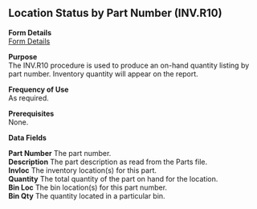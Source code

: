 ##  Location Status by Part Number (INV.R10)

<PageHeader />

**Form Details**  
[ Form Details ](INV-R10-1/)   

**Purpose**  
The INV.R10 procedure is used to produce an on-hand quantity listing by part
number. Inventory quantity will appear on the report.

**Frequency of Use**  
As required.

**Prerequisites**  
None.

**Data Fields**

**Part Number** The part number.  
**Description** The part description as read from the Parts file.  
**Invloc** The inventory location(s) for this part.  
**Quantity** The total quantity of the part on hand for the location.  
**Bin Loc** The bin location(s) for this part number.  
**Bin Qty** The quantity located in a particular bin.  
  
<badge text= "Version 8.10.57" vertical="middle" />

<PageFooter />